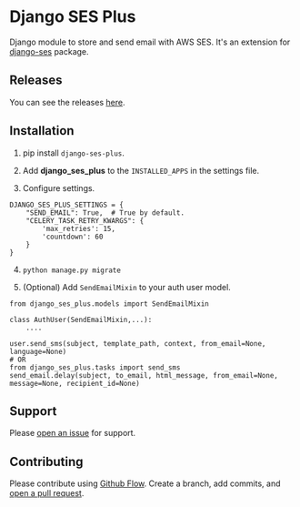 # Django SES Plus

Django module to store and send email with AWS SES. It's an extension for [django-ses](https://github.com/django-ses/django-ses) package.

## Releases

You can see the releases [here](https://github.com/Hipo/django-ses-plus/releases).

## Installation

1. pip install `django-ses-plus`. 

2. Add **django_ses_plus** to the `INSTALLED_APPS` in the settings file.

3. Configure settings.

```
DJANGO_SES_PLUS_SETTINGS = {
    "SEND_EMAIL": True,  # True by default.
    "CELERY_TASK_RETRY_KWARGS": {
        'max_retries': 15, 
        'countdown': 60
    }
}
```

4. `python manage.py migrate`

5. (Optional) Add `SendEmailMixin` to your auth user model.
```
from django_ses_plus.models import SendEmailMixin

class AuthUser(SendEmailMixin,...):
    ....
    
user.send_sms(subject, template_path, context, from_email=None, language=None)
# OR
from django_ses_plus.tasks import send_sms
send_email.delay(subject, to_email, html_message, from_email=None, message=None, recipient_id=None)
```

## Support

Please [open an issue](https://github.com/Hipo/django-ses-plus/issues/new) for support.

## Contributing

Please contribute using [Github Flow](https://guides.github.com/introduction/flow/). Create a branch, add commits, and [open a pull request](https://github.com/Hipo/django-ses-plus/compare/).
